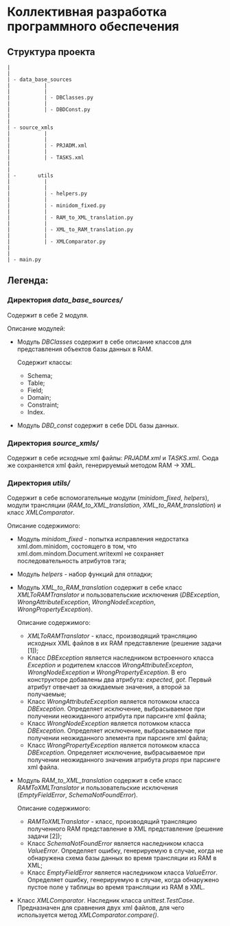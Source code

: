 # Коллективная разработка программного обеспечения
## Структура проекта

    |
    |
    | - data_base_sources
    |           |
    |           |
    |           | - DBClasses.py
    |           |
    |           | - DBDConst.py
    |
    |
    | - source_xmls
    |           |
    |           |
    |           | - PRJADM.xml
    |           |
    |           | - TASKS.xml
    |
    |
    | -       utils
    |           |
    |           |
    |           | - helpers.py
    |           |
    |           | - minidom_fixed.py
    |           |
    |           | - RAM_to_XML_translation.py
    |           |
    |           | - XML_to_RAM_translation.py
    |           |
    |           | - XMLComparator.py
    |
    |
    | - main.py

## Легенда:

### Директория *data_base_sources/*

Содержит в себе 2 модуля.

Описание модулей:
 - Модуль *DBClasses* содержит в себе описание классов для представления объектов базы данных в RAM.

    Содержит классы:
     - Schema;
     - Table;
     - Field;
     - Domain;
     - Constraint;
     - Index.

 - Модуль *DBD_const* содержит в себе DDL базы данных.

### Директория *source_xmls/*
Содержит в себе исходные xml файлы: *PRJADM.xml* и *TASKS.xml*. Сюда же сохраняется xml файл, генерируемый методом RAM → XML.

### Директория *utils/*
Содержит в себе вспомогательные модули (*minidom_fixed*, *helpers*), модули трансляции (*RAM_to_XML_translation*, *XML_to_RAM_translation*) и класс *XMLComparator*.

Описание содержимого:
 - Модуль *minidom_fixed* - попытка исправления недостатка xml.dom.minidom, состоящего в том, что xml.dom.mindom.Document.writexml не сохраняет последовательность атрибутов тэга;
 - Модуль *helpers* - набор функций для отладки;
 - Модуль *XML_to_RAM_translation* содержит в себе класс *XMLToRAMTranslator* и пользовательские исключения (*DBException*, *WrongAttributeException*, *WrongNodeException*, *WrongPropertyException*).

   Описание содержимого:
    - *XMLToRAMTranslator* - класс, производящий трансляцию исходных XML файлов в их RAM представление (решение задачи [1]);
    - Класс *DBException* является наследником встроенного класса *Exception* и родителем классов *WrongAttributeExcepton*, *WrongNodeException* и *WrongPropertyException*. В его конструкторе добавлены два атрибута: *expected*, *got*. Первый атрибут отвечает за ожидаемые значения, а второй за получаемые;
    - Класс *WrongAttributeException* является потомком класса *DBException*. Определяет исключение, выбрасываемое при получении неожиданного атрибута при парсинге xml файла;
    - Класс *WrongNodeException* является потомком класса *DBException*. Определяет исключение, выбрасываемое при получении неожиданного элемента при парсинге xml файла;
    - Класс *WrongPropertyException* является потомком класса *DBException*. Определяет исключение, выбрасываемое при получении неожиданного значения атрибута *props* при парсинге xml файла.

 - Модуль *RAM_to_XML_translation* содержит в себе класс *RAMToXMLTranslator* и пользовательские исключения (*EmptyFieldError*, *SchemaNotFoundError*).

   Описание содержимого:
    - *RAMToXMLTranslator* - класс, производящий трансляцию полученного RAM представление в XML представление (решение задачи [2]);
    - Класс *SchemaNotFoundError* является наследником класса *ValueError*. Определяет ошибку, генерируемую в случае, когда не обнаружена схема базы данных во время трансляции из RAM в XML;
    - Класс *EmptyFieldError* является наследником класса *ValueError*. Определяет ошибку, генерируемую в случае, когда обнаружено пустое поле у таблицы во время трансляции из RAM в XML.

- Класс *XMLComparator*. Наследник класса *unittest.TestCase*. Предназначен для сравнения двух xml файлов, для чего используется метод *XMLComparator.compare()*.
